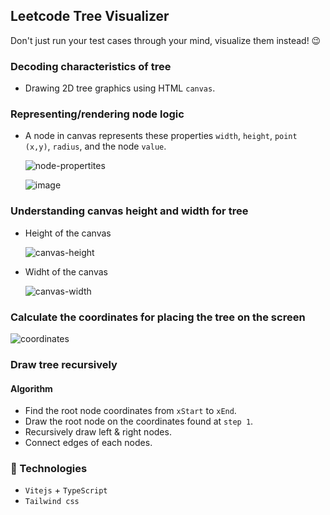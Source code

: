 ## Leetcode Tree Visualizer

Don't just run your test cases through your mind, visualize them instead! 😉

### Decoding characteristics of tree

- Drawing 2D tree graphics using HTML `canvas`.

### Representing/rendering node logic

- A node in canvas represents these properties `width`, `height`, `point (x,y)`, `radius`, and the node `value`.

  ![node-propertites](https://github.com/subrat611/leetcode-tree-visualizer/assets/77252075/985e203a-572f-4049-b947-4f06194ff1cf)

  ![image](https://github.com/subrat611/leetcode-tree-visualizer/assets/77252075/555648b9-17e1-47d1-ae83-6666001b7eb3)

### Understanding canvas height and width for tree

- Height of the canvas

  ![canvas-height](https://github.com/subrat611/leetcode-tree-visualizer/assets/77252075/701338b6-3f4e-4942-97ec-2cdc8e2041e0)

- Widht of the canvas

  ![canvas-width](https://github.com/subrat611/leetcode-tree-visualizer/assets/77252075/50f839c2-ce94-4913-b7be-b8831358d9f7)

### Calculate the coordinates for placing the tree on the screen

![coordinates](https://github.com/subrat611/leetcode-tree-visualizer/assets/77252075/b8185588-79f5-4c16-a1cb-8bf7904e397d)

### Draw tree recursively

#### Algorithm

- Find the root node coordinates from `xStart` to `xEnd`.
- Draw the root node on the coordinates found at `step 1`.
- Recursively draw left & right nodes.
- Connect edges of each nodes.

### 🔨 Technologies

- `Vitejs` + `TypeScript`
- `Tailwind css`

